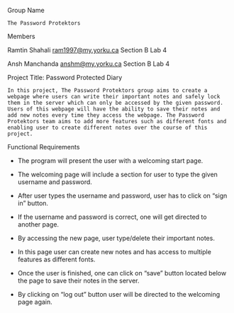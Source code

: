 Group Name

	The Password Protektors 
  
Members

Ramtin Shahali ram1997@my.yorku.ca  Section B Lab 4

Ansh Manchanda anshm@my.yorku.ca Section B Lab 4

Project Title: Password Protected Diary

	In this project, The Password Protektors group aims to create a webpage where users can write their important notes and safely lock them in the server which can only be accessed by the given password. Users of this webpage will have the ability to save their notes and add new notes every time they access the webpage. The Password Protektors team aims to add more features such as different fonts and enabling user to create different notes over the course of this project. 


Functional Requirements

-	The program will present the user with a welcoming start page.

-	The welcoming page will include a section for user to type the given username and password.

-	After user types the username and password, user has to click on “sign in” button. 

-	If the username and password is correct, one will get directed to another page.

-	By accessing the new page, user type/delete their important notes.

-	In this page user can create new notes and has access to multiple features as different fonts.

-	Once the user is finished, one can click on “save” button located below the page to save their notes in the server.

-	By clicking on “log out” button user will be directed to the welcoming page again.


